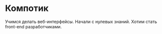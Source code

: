 # Компотик
Учимся делать веб-интерфейсы. Начали с нулевых знаний. Хотим стать front-end разработчиками.
